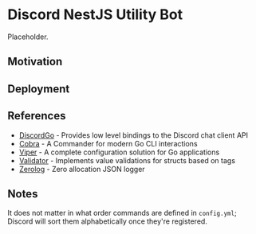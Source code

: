 # Discord NestJS Utility Bot

Placeholder.

## Motivation

## Deployment

## References

- [DiscordGo](https://github.com/bwmarrin/discordgo) - Provides low level bindings to the Discord chat client API
- [Cobra](https://github.com/spf13/cobra) - A Commander for modern Go CLI interactions
- [Viper](https://github.com/spf13/viper) - A complete configuration solution for Go applications
- [Validator](https://github.com/go-playground/validator) - Implements value validations for structs based on tags
- [Zerolog](https://github.com/rs/zerolog) - Zero allocation JSON logger

## Notes

It does not matter in what order commands are defined in `config.yml`; Discord will sort them alphabetically once they're registered.
